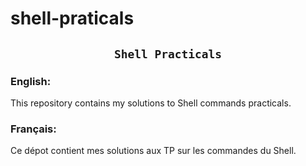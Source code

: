# shell-praticals
## <h2 align="center"> `Shell Practicals` </h2> 
### English: 
This repository contains my solutions to Shell commands practicals. 
### Français: 
Ce dépot contient mes solutions aux TP sur les commandes du Shell. 
